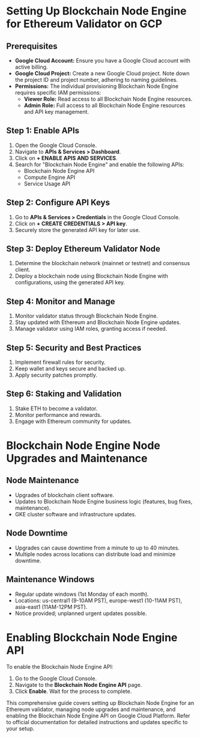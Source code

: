 # Setting Up Blockchain Node Engine for Ethereum Validator on GCP

## Prerequisites

- **Google Cloud Account:** Ensure you have a Google Cloud account with active billing.
- **Google Cloud Project:** Create a new Google Cloud project. Note down the project ID and project number, adhering to naming guidelines.
- **Permissions:** The individual provisioning Blockchain Node Engine requires specific IAM permissions:
  - **Viewer Role:** Read access to all Blockchain Node Engine resources.
  - **Admin Role:** Full access to all Blockchain Node Engine resources and API key management.

## Step 1: Enable APIs

1. Open the Google Cloud Console.
2. Navigate to **APIs & Services > Dashboard**.
3. Click on **+ ENABLE APIS AND SERVICES**.
4. Search for "Blockchain Node Engine" and enable the following APIs:
   - Blockchain Node Engine API
   - Compute Engine API
   - Service Usage API

## Step 2: Configure API Keys

1. Go to **APIs & Services > Credentials** in the Google Cloud Console.
2. Click on **+ CREATE CREDENTIALS > API key**.
3. Securely store the generated API key for later use.

## Step 3: Deploy Ethereum Validator Node

1. Determine the blockchain network (mainnet or testnet) and consensus client.
2. Deploy a blockchain node using Blockchain Node Engine with configurations, using the generated API key.

## Step 4: Monitor and Manage

1. Monitor validator status through Blockchain Node Engine.
2. Stay updated with Ethereum and Blockchain Node Engine updates.
3. Manage validator using IAM roles, granting access if needed.

## Step 5: Security and Best Practices

1. Implement firewall rules for security.
2. Keep wallet and keys secure and backed up.
3. Apply security patches promptly.

## Step 6: Staking and Validation

1. Stake ETH to become a validator.
2. Monitor performance and rewards.
3. Engage with Ethereum community for updates.

# Blockchain Node Engine Node Upgrades and Maintenance

## Node Maintenance

- Upgrades of blockchain client software.
- Updates to Blockchain Node Engine business logic (features, bug fixes, maintenance).
- GKE cluster software and infrastructure updates.

## Node Downtime

- Upgrades can cause downtime from a minute to up to 40 minutes.
- Multiple nodes across locations can distribute load and minimize downtime.

## Maintenance Windows

- Regular update windows (1st Monday of each month).
- Locations: us-central1 (9-10AM PST), europe-west1 (10-11AM PST), asia-east1 (11AM-12PM PST).
- Notice provided; unplanned urgent updates possible.

# Enabling Blockchain Node Engine API

To enable the Blockchain Node Engine API:

1. Go to the Google Cloud Console.
2. Navigate to the **Blockchain Node Engine API** page.
3. Click **Enable**. Wait for the process to complete.

This comprehensive guide covers setting up Blockchain Node Engine for an Ethereum validator, managing node upgrades and maintenance, and enabling the Blockchain Node Engine API on Google Cloud Platform. Refer to official documentation for detailed instructions and updates specific to your setup.
